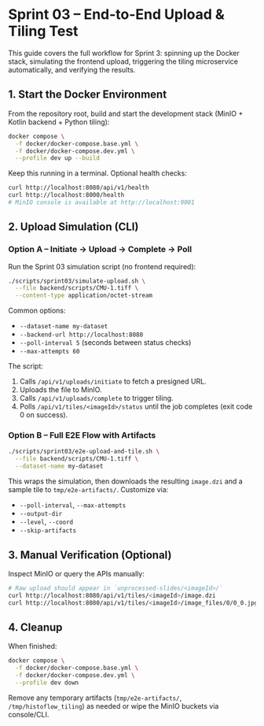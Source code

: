 # Sprint 03 – End-to-End Upload & Tiling Test

This guide covers the full workflow for Sprint 3: spinning up the Docker stack, simulating the
frontend upload, triggering the tiling microservice automatically, and verifying the results.

## 1. Start the Docker Environment

From the repository root, build and start the development stack (MinIO + Kotlin backend + Python tiling):

```bash
docker compose \
  -f docker/docker-compose.base.yml \
  -f docker/docker-compose.dev.yml \
  --profile dev up --build
```

Keep this running in a terminal. Optional health checks:

```bash
curl http://localhost:8080/api/v1/health
curl http://localhost:8000/health
# MinIO console is available at http://localhost:9001
```

## 2. Upload Simulation (CLI)

### Option A – Initiate → Upload → Complete → Poll

Run the Sprint 03 simulation script (no frontend required):

```bash
./scripts/sprint03/simulate-upload.sh \
  --file backend/scripts/CMU-1.tiff \
  --content-type application/octet-stream
```

Common options:

- `--dataset-name my-dataset`
- `--backend-url http://localhost:8080`
- `--poll-interval 5` (seconds between status checks)
- `--max-attempts 60`

The script:

1. Calls `/api/v1/uploads/initiate` to fetch a presigned URL.
2. Uploads the file to MinIO.
3. Calls `/api/v1/uploads/complete` to trigger tiling.
4. Polls `/api/v1/tiles/<imageId>/status` until the job completes (exit code 0 on success).

### Option B – Full E2E Flow with Artifacts

```bash
./scripts/sprint03/e2e-upload-and-tile.sh \
  --file backend/scripts/CMU-1.tiff \
  --dataset-name my-dataset
```

This wraps the simulation, then downloads the resulting `image.dzi` and a sample tile to
`tmp/e2e-artifacts/`. Customize via:

- `--poll-interval`, `--max-attempts`
- `--output-dir`
- `--level`, `--coord`
- `--skip-artifacts`

## 3. Manual Verification (Optional)

Inspect MinIO or query the APIs manually:

```bash
# Raw upload should appear in `unprocessed-slides/<imageId>/`
curl http://localhost:8080/api/v1/tiles/<imageId>/image.dzi
curl http://localhost:8080/api/v1/tiles/<imageId>/image_files/0/0_0.jpg --output /tmp/tile.jpg
```

## 4. Cleanup

When finished:

```bash
docker compose \
  -f docker/docker-compose.base.yml \
  -f docker/docker-compose.dev.yml \
  --profile dev down
```

Remove any temporary artifacts (`tmp/e2e-artifacts/`, `/tmp/histoflow_tiling`) as needed or wipe the
MinIO buckets via console/CLI.

